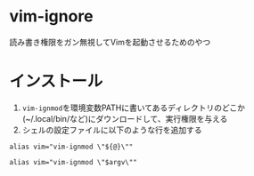 # vim-ignore
読み書き権限をガン無視してVimを起動させるためのやつ

# インストール
1. `vim-ignmod`を環境変数PATHに書いてあるディレクトリのどこか(~/.local/bin/など)にダウンロードして、実行権限を与える
2. シェルの設定ファイルに以下のような行を追加する
```.bashrc
alias vim="vim-ignmod \"${@}\""
```

```config.fish
alias vim="vim-ignmod \"$argv\""
```

